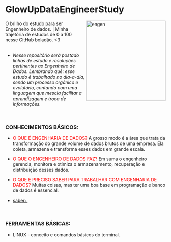 # GlowUpDataEngineerStudy
  <img align="right" alt="engen" width="250" src="https://datamarte.com/wp-content/uploads/2021/06/giphy-1.gif">

O brilho do estudo para ser Engenheiro de dados. | Minha trajetória de estudos de 0 a 100 nesse GitHub boladão. &lt;3
<br />
<br />
* *Nesse repositório será postado linhas de estudo e resoluções pertinentes ao Engenheiro de Dados.
Lembrando quê: esse estudo é trabalhado no dia-a-dia, sendo um processo orgânico e evolutório, contando com uma linguagem que mescla facilitar a aprendizagem e troca de informações.*
<br />

### CONHECIMENTOS BÁSICOS:
*  <span style="color:red"> O QUE É ENGENHARIA DE DADOS? </span> A grosso modo é a área que trata da transformação do grande volume de dados brutos de uma empresa. Ela coleta, armazena e transforma esses dados em grande escala.

* <span style="color:red"> O QUE O ENGENHEIRO DE DADOS FAZ?</span> Em suma o engenheiro gerencia, monitora e otimiza o armazenamento, recuperação e distribuição desses dados.

* <span style="color:red"> O QUE É PRECISO SABER PARA TRABALHAR COM ENGENHARIA DE DADOS? </span> Muitas coisas, mas ter uma boa base em programação e banco de dados é essencial.
* [saber+](n)

<br />

### FERRAMENTAS BÁSICAS:
* LINUX - conceito e comandos básicos do terminal.

